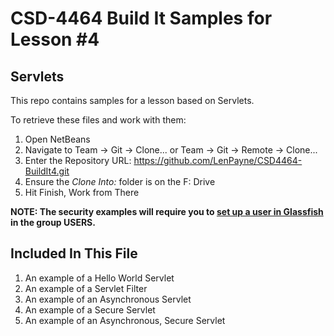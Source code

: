 # CSD-4464 Build It Samples for Lesson #4
## Servlets

This repo contains samples for a lesson based on Servlets.

To retrieve these files and work with them:

1. Open NetBeans
2. Navigate to Team -> Git -> Clone... or Team -> Git -> Remote -> Clone...
3. Enter the Repository URL: https://github.com/LenPayne/CSD4464-BuildIt4.git
4. Ensure the *Clone Into:* folder is on the F: Drive
5. Hit Finish, Work from There

**NOTE: The security examples will require you to [set up a user in Glassfish](http://docs.oracle.com/javaee/6/tutorial/doc/bnbxj.html) in the group USERS.**

## Included In This File

1. An example of a Hello World Servlet
2. An example of a Servlet Filter
3. An example of an Asynchronous Servlet
4. An example of a Secure Servlet
5. An example of an Asynchronous, Secure Servlet